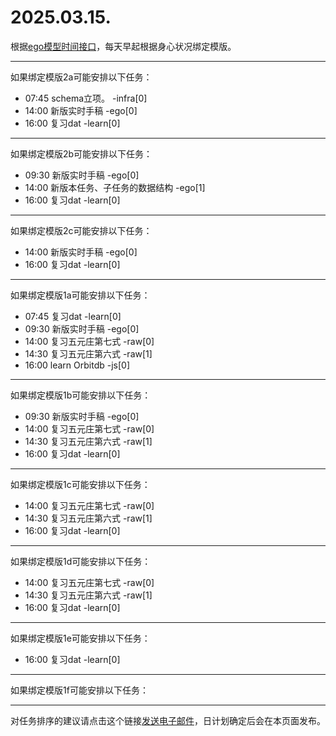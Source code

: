 # 2025.03.15.

根据[ego模型时间接口](https://gitee.com/hyg/blog/blob/master/timeflow.md)，每天早起根据身心状况绑定模版。

---
如果绑定模版2a可能安排以下任务：

- 07:45	schema立项。 -infra[0]
- 14:00	新版实时手稿 -ego[0]
- 16:00	复习dat -learn[0]

---
如果绑定模版2b可能安排以下任务：

- 09:30	新版实时手稿 -ego[0]
- 14:00	新版本任务、子任务的数据结构 -ego[1]
- 16:00	复习dat -learn[0]

---
如果绑定模版2c可能安排以下任务：

- 14:00	新版实时手稿 -ego[0]
- 16:00	复习dat -learn[0]

---
如果绑定模版1a可能安排以下任务：

- 07:45	复习dat -learn[0]
- 09:30	新版实时手稿 -ego[0]
- 14:00	复习五元庄第七式 -raw[0]
- 14:30	复习五元庄第六式 -raw[1]
- 16:00	learn Orbitdb -js[0]

---
如果绑定模版1b可能安排以下任务：

- 09:30	新版实时手稿 -ego[0]
- 14:00	复习五元庄第七式 -raw[0]
- 14:30	复习五元庄第六式 -raw[1]
- 16:00	复习dat -learn[0]

---
如果绑定模版1c可能安排以下任务：

- 14:00	复习五元庄第七式 -raw[0]
- 14:30	复习五元庄第六式 -raw[1]
- 16:00	复习dat -learn[0]

---
如果绑定模版1d可能安排以下任务：

- 14:00	复习五元庄第七式 -raw[0]
- 14:30	复习五元庄第六式 -raw[1]
- 16:00	复习dat -learn[0]

---
如果绑定模版1e可能安排以下任务：

- 16:00	复习dat -learn[0]

---
如果绑定模版1f可能安排以下任务：


---
对任务排序的建议请点击这个链接<a href="mailto:huangyg@mars22.com?subject=关于2025.03.15.任务排序的建议&body=date: 2025.03.15.%0D%0Afile: ../../blog/release/time/d.20250315.md%0D%0A---请勿修改邮件主题及以上内容---%0D%0A">发送电子邮件</a>，日计划确定后会在本页面发布。